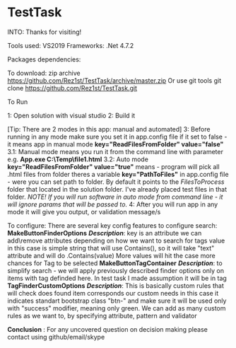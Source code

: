 # TestTask

INTO: Thanks for visiting!

Tools used:
VS2019
Frameworks:
.Net 4.7.2

Packages dependencies:
  <package id="FSharp.Core" version="4.5.2" targetFramework="net472" />
  <package id="HtmlAgilityPack" version="1.11.7" targetFramework="net45" />
  <package id="ScrapySharp" version="3.0.0" targetFramework="net472" />

To download:
zip archive
https://github.com/Rez1st/TestTask/archive/master.zip
Or
use git tools
git clone https://github.com/Rez1st/TestTask.git


To Run

1: Open solution with visual studio
2: Build it

[Tip: There are 2 modes in this app: manual and automated]
3: Before running in any mode make sure you set it in app.config file if it set to false - it means app in manual mode
**key="ReadFilesFromFolder" value="false"**
 3.1: Manual mode means you run it from the command line with parameter e.g. **App.exe C:\Temp\file1.html**
 3.2: Auto mode **key="ReadFilesFromFolder" value="true"** means - program will pick all .html files from folder
     theres a variable **key="PathToFiles"** in app.config file - were you can set path to folder. By default it points to the
     _FilesToProcess_ folder that located in the solution folder. I've already placed test files in that folder.
 _NOTE! If you will run software in auto mode from command line - it will ignore params that will be passed to._
4: After you will run app in any mode it will give you output, or validation message/s

To configure:
There are several key config features to configure search:
**MakeButtonFinderOptions**
      <add key="text" value="OK" />
      <add key="href" value="#ok" />
      <add key="title" value="Make-Button" />
      <add key="id" value="make-everything-ok-button" />
      <add key="class" value="btn-success" />
      _**Description**_: key is an attribute we can add\remove attributes depending on how we want to search for tags
                         value in this case is simple string that will use Contains(), so it will take "text" attribute and will do                             .Contains(value) 
                        More values will hit the case more chances for Tag to be selected
**MakeButtonTagContainer**
       <add key="tag" value="a" />
      _**Description**_: to simplify search - we will apply previously described finder options only on items with tag definded here.
                         In test task I made assumption it will be in <a /> tag
**TagFinderCustomOptions**
      <BootstrapCustomOption>
        <add key="attribute" value="class" />
        <add key="pattern" value="btn-" />
        <add key="validator" value="btn-success" />
      </BootstrapCustomOption>
     _**Description**_: This is basically custom rules that will check does found item corresponds our custom needs
                        in this case it indicates standart bootstrap class "btn-" and make sure it will be used only with 
                        "success" modifier, meaning only green.
                        We can add as many custom rules as we want to, by specifying attribute, pattern and validator


**Conclusion** : For any uncovered question on decision making please contact using github/email/skype
